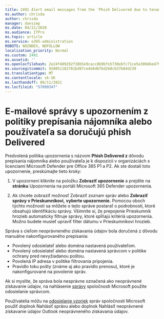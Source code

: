 ```yaml
---
title: 2491 Alert email messages from the 'Phish Delivered due to tenant or user override' policy
ms.author: chrisda
author: chrisda
manager: dansimp
ms.date: 04/21/2020
ms.audience: ITPro
ms.topic: article
ms.service: o365-administration
ROBOTS: NOINDEX, NOFOLLOW
localization_priority: Normal
ms.custom: 2491
ms.assetid: ''
ms.openlocfilehash: 2e24f489292f38b5e9cacc8b9bfe5730ebfc71ce5e3004be479134ef6c791a12
ms.sourcegitcommit: 920051182781bd97ce4d4d6fbd268cb37b84d239
ms.translationtype: MT
ms.contentlocale: sk-SK
ms.lasthandoff: 08/11/2021
ms.locfileid: "57899347"
---
```

# <a name="alert-email-messages-from-the-phish-delivered-due-to-tenant-or-user-override-policy"></a>E-mailové správy s upozornením z politiky prepísania nájomníka alebo používateľa sa doručujú phish Delivered

Predvolená politika upozornenia s názvom **Phish Delivered z** dôvodu prepísania nájomníka alebo používateľa je k dispozícii v organizáciách s licenciami Microsoft Defender pre Office 365 P1 a P2. Ak ste dostali toto upozornenie, preskúmajte tieto kroky:

1. V upozornení kliknite na položku **Zobraziť upozornenie** a prejdite na **stránku** Upozornenia na portáli Microsoft 365 Defender upozornenia.

2. Ak chcete zobraziť možnosť Zobraziť zoznam správ alebo **Zobraziť správy v Prieskumníkovi,** **vyberte upozornenie.** Pomocou oboch týchto možností sa môžete o tejto správe postarať o podrobnosti, ktoré obsahujú identifikáciu správy. Všimnite si, že prepojenie Prieskumník hrozieb automaticky filtruje správy, ktoré spĺňajú kritériá upozornenia. Možno budete musieť upraviť filter dátumu v Prieskumníkovi hrozieb.

Správa s cieľom neoprávneného získavania údajov bola doručená z dôvodu manuálne nakonfigurovaného prepísania:

- Povolený odosielateľ alebo doména nastavená používateľom.
- Povolený odosielateľ alebo doména nastavená správcom v politike ochrany pred nevyžiadanou poštou.
- Povolená IP adresa v politike filtrovania pripojenia.
- Pravidlo toku pošty (známe aj ako pravidlo prenosu), ktoré je nakonfigurované na povolenie správ.

Ak si myslíte, že správa bola nesprávne označená ako neoprávnené získavanie údajov, na nahlásenie [správy](https://docs.microsoft.com/microsoft-365/security/office-365-security/admin-submission) spoločnosti Microsoft použite odosielanie správcom.

Používatelia môžu na [odosielanie vzoriek](https://docs.microsoft.com/microsoft-365/security/office-365-security/enable-the-report-message-add-in) správ spoločnosti Microsoft použiť doplnok Nahlásiť správu alebo doplnok Nahlásiť neoprávnené získavanie údajov Outlook neoprávneného získavania údajov.
